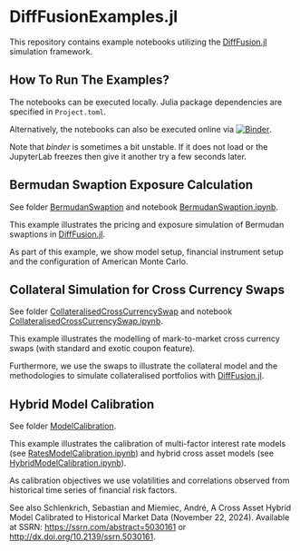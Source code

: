 # DiffFusionExamples.jl

This repository contains example notebooks utilizing the [DiffFusion.jl](https://github.com/frame-consulting/DiffFusion.jl) simulation framework.

## How To Run The Examples?

The notebooks can be executed locally. Julia package dependencies are specified in `Project.toml`.

Alternatively, the notebooks can also be executed online via [![Binder](https://mybinder.org/badge_logo.svg)](https://mybinder.org/v2/gh/sschlenkrich/DiffFusionExamples.jl/HEAD).

Note that *binder* is sometimes a bit unstable. If it does not load or the JupyterLab freezes then give it another try a few seconds later.

## Bermudan Swaption Exposure Calculation

See folder [BermudanSwaption](BermudanSwaption) and notebook [BermudanSwaption.ipynb](BermudanSwaption/BermudanSwaption.ipynb).

This example illustrates the pricing and exposure simulation of Bermudan swaptions in [DiffFusion.jl](https://github.com/frame-consulting/DiffFusion.jl).

As part of this example, we show model setup, financial instrument setup and the configuration of American Monte Carlo.

## Collateral Simulation for Cross Currency Swaps

See folder [CollateralisedCrossCurrencySwap](CollateralisedCrossCurrencySwap/) and notebook [CollateralisedCrossCurrencySwap.ipynb](CollateralisedCrossCurrencySwap/CollateralisedCrossCurrencySwap.ipynb).

This example illustrates the modelling of mark-to-market cross currency swaps (with standard and exotic coupon feature).

Furthermore, we use the swaps to illustrate the collateral model and the methodologies to simulate collateralised portfolios with [DiffFusion.jl](https://github.com/frame-consulting/DiffFusion.jl).

## Hybrid Model Calibration

See folder [ModelCalibration](ModelCalibration).

This example illustrates the calibration of multi-factor interest rate models (see [RatesModelCalibration.ipynb](ModelCalibration/RatesModelCalibration.ipynb)) and hybrid cross asset models (see [HybridModelCalibration.ipynb](ModelCalibration/HybridModelCalibration.ipynb)).

As calibration objectives we use volatilities and correlations observed from historical time series of financial risk factors.

See also Schlenkrich, Sebastian and Miemiec, André, A Cross Asset Hybrid Model Calibrated to Historical Market Data (November 22, 2024). Available at SSRN: https://ssrn.com/abstract=5030161 or http://dx.doi.org/10.2139/ssrn.5030161.